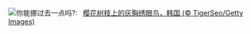 ![](https://www.bing.com/th?id=OHR.WhiteEyes_ZH-CN1130380430_UHD.jpg&w=1000)你能挪过去一点吗?:&nbsp;&ensp;[樱花树枝上的灰胸绣眼鸟，韩国 (© TigerSeo/Getty Images)](https://www.bing.com/th?id=OHR.WhiteEyes_ZH-CN1130380430_UHD.jpg)
<br><br/>
